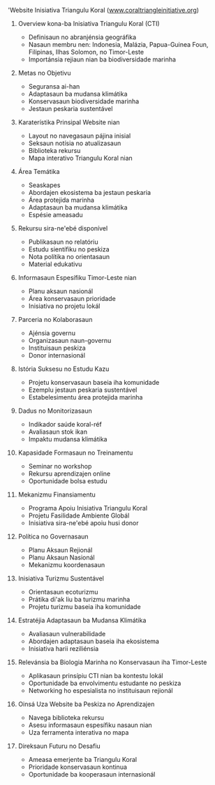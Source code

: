 'Website Inisiativa Triangulu Koral (www.coraltriangleinitiative.org)

1. Overview kona-ba Inisiativa Triangulu Koral (CTI)
   - Definisaun no abranjénsia geográfika
   - Nasaun membru nen: Indonesia, Malázia, Papua-Guinea Foun, Filipinas, Ilhas Solomon, no Timor-Leste
   - Importánsia rejiaun nian ba biodiversidade marinha

2. Metas no Objetivu
   - Seguransa ai-han
   - Adaptasaun ba mudansa klimátika
   - Konservasaun biodiversidade marinha
   - Jestaun peskaria sustentável

3. Karaterístika Prinsipal Website nian
   - Layout no navegasaun pájina inisial
   - Seksaun notísia no atualizasaun
   - Biblioteka rekursu
   - Mapa interativo Triangulu Koral nian

4. Área Temátika
   - Seaskapes
   - Abordajen ekosistema ba jestaun peskaria
   - Área protejida marinha
   - Adaptasaun ba mudansa klimátika
   - Espésie ameasadu

5. Rekursu sira-ne'ebé disponível
   - Publikasaun no relatóriu
   - Estudu sientífiku no peskiza
   - Nota polítika no orientasaun
   - Material edukativu

6. Informasaun Espesífiku Timor-Leste nian
   - Planu aksaun nasionál
   - Área konservasaun prioridade
   - Inisiativa no projetu lokál

7. Parceria no Kolaborasaun
   - Ajénsia governu
   - Organizasaun naun-governu
   - Instituisaun peskiza
   - Donor internasionál

8. Istória Suksesu no Estudu Kazu
   - Projetu konservasaun baseia iha komunidade
   - Ezemplu jestaun peskaria sustentável
   - Estabelesimentu área protejida marinha

9. Dadus no Monitorizasaun
   - Indikador saúde koral-réf
   - Avaliasaun stok ikan
   - Impaktu mudansa klimátika

10. Kapasidade Formasaun no Treinamentu
    - Seminar no workshop
    - Rekursu aprendizajen online
    - Oportunidade bolsa estudu

11. Mekanizmu Finansiamentu
    - Programa Apoiu Inisiativa Triangulu Koral
    - Projetu Fasilidade Ambiente Globál
    - Inisiativa sira-ne'ebé apoiu husi donor

12. Política no Governasaun
    - Planu Aksaun Rejionál
    - Planu Aksaun Nasionál
    - Mekanizmu koordenasaun

13. Inisiativa Turizmu Sustentável
    - Orientasaun ecoturizmu
    - Prátika di'ak liu ba turizmu marinha
    - Projetu turizmu baseia iha komunidade

14. Estratéjia Adaptasaun ba Mudansa Klimátika
    - Avaliasaun vulnerabilidade
    - Abordajen adaptasaun baseia iha ekosistema
    - Inisiativa harii reziliénsia

15. Relevánsia ba Biologia Marinha no Konservasaun iha Timor-Leste
    - Aplikasaun prinsípiu CTI nian ba kontestu lokál
    - Oportunidade ba envolvimentu estudante no peskiza
    - Networking ho espesialista no instituisaun rejionál

16. Oinsá Uza Website ba Peskiza no Aprendizajen
    - Navega biblioteka rekursu
    - Asesu informasaun espesífiku nasaun nian
    - Uza ferramenta interativa no mapa

17. Direksaun Futuru no Desafiu
    - Ameasa emerjente ba Triangulu Koral
    - Prioridade konservasaun kontinua
    - Oportunidade ba kooperasaun internasionál